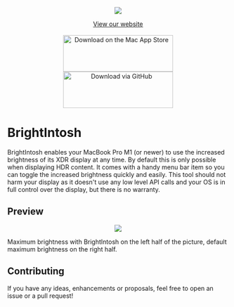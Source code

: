 
<p align="center">
  <img src="https://github.com/niklasr22/BrightIntosh/assets/75939868/3869fb6b-cd41-4fc7-843c-af21122bf026">
</p>
<p align="center">
  <a href="https://niklasr22.github.io/BrightIntosh">View our website</a><br/><br/>
  <a href="https://apps.apple.com/us/app/brightintosh/id6452471855?mt=12&amp;itsct=apps_box_badge&amp;itscg=30200" style="width: 250px; height: 83px;"><img src="https://tools.applemediaservices.com/api/badges/download-on-the-mac-app-store/black/en-us?size=250x83&amp;releaseDate=1693267200" alt="Download on the Mac App Store" style="width: 250px; height: 83px;"></a><br/>
  <a href="https://github.com/niklasr22/BrightIntosh/releases/latest/" style="width: 250px; height: 83px;"><img src="https://c.brightintosh.de/download_button.png" style="width: 250px; height: 83px;" alt="Download via GitHub"/></a>
</p>

#  BrightIntosh

BrightIntosh enables your MacBook Pro M1 (or newer) to use the increased brightness of its XDR display at any time. By default this is only possible when displaying HDR content.
It comes with a handy menu bar item so you can toggle the increased brightness quickly and easily.
This tool should not harm your display as it doesn't use any low level API calls and your OS is in full control over the display, but there is no warranty.

## Preview

<p align="center">
  <img src="https://github.com/niklasr22/BrightIntosh/assets/75939868/b8774d5c-7bfa-4661-86d0-e0e58fefbdf1">
</p>

Maximum brightness with BrightIntosh on the left half of the picture, default maximum brightness on the right half.

## Contributing

If you have any ideas, enhancements or proposals, feel free to open an issue or a pull request!
